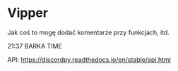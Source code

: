 # Vipper

Jak coś to mogę dodać komentarze przy funkcjach, itd.

21:37 BARKA TIME

API: https://discordpy.readthedocs.io/en/stable/api.html